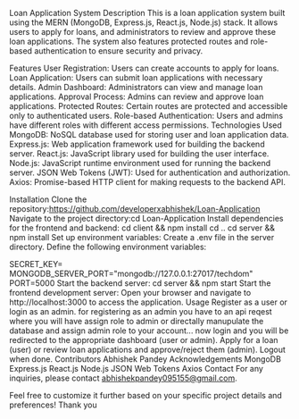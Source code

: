 Loan Application System
Description
This is a loan application system built using the MERN (MongoDB, Express.js, React.js, Node.js) stack. It allows users to apply for loans, and administrators to review and approve these loan applications. The system also features protected routes and role-based authentication to ensure security and privacy.

Features
User Registration: Users can create accounts to apply for loans.
Loan Application: Users can submit loan applications with necessary details.
Admin Dashboard: Administrators can view and manage loan applications.
Approval Process: Admins can review and approve loan applications.
Protected Routes: Certain routes are protected and accessible only to authenticated users.
Role-based Authentication: Users and admins have different roles with different access permissions.
Technologies Used
MongoDB: NoSQL database used for storing user and loan application data.
Express.js: Web application framework used for building the backend server.
React.js: JavaScript library used for building the user interface.
Node.js: JavaScript runtime environment used for running the backend server.
JSON Web Tokens (JWT): Used for authentication and authorization.
Axios: Promise-based HTTP client for making requests to the backend API.

Installation
Clone the repository:https://github.com/developerxabhishek/Loan-Application
Navigate to the project directory:cd Loan-Application
Install dependencies for the frontend and backend:
cd client && npm install
cd ..
cd server && npm install
Set up environment variables:
Create a .env file in the server directory.
Define the following environment variables:

SECRET_KEY=<your jwtkey>
MONGODB_SERVER_PORT="mongodb://127.0.0.1:27017/techdom"
PORT=5000
Start the backend server:
cd server && npm start
Start the frontend development server:
Open your browser and navigate to http://localhost:3000 to access the application.
Usage
Register as a user or login as an admin.
for registering as an admin you have to an api reqest where you will have assign role to admin or directally manupulate the database and assign admin role to your account...
now login and you will be redirected to the appropriate dashboard (user or admin).
Apply for a loan (user) or review loan applications and approve/reject them (admin).
Logout when done.
Contributors
Abhishek Pandey
Acknowledgements
MongoDB
Express.js
React.js
Node.js
JSON Web Tokens
Axios
Contact
For any inquiries, please contact abhishekpandey095155@gmail.com.

Feel free to customize it further based on your specific project details and preferences!
Thank you

